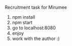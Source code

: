 Recruitment task for Mirumee

1. npm install
2. npm start
3. go to localhost:8080
4. enjoy
5. work with the author :)